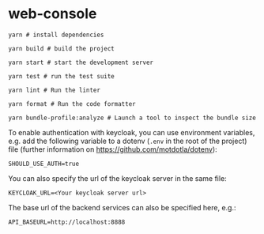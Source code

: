 # web-console

    yarn # install dependencies

    yarn build # build the project

    yarn start # start the development server

    yarn test # run the test suite

    yarn lint # Run the linter

    yarn format # Run the code formatter 

    yarn bundle-profile:analyze # Launch a tool to inspect the bundle size

To enable authentication with keycloak, you can use environment variables, e.g. add the following variable to a dotenv (`.env` in the root of the project) file (further information on https://github.com/motdotla/dotenv):

    SHOULD_USE_AUTH=true

You can also specify the url of the keycloak server in the same file:

    KEYCLOAK_URL=<Your keycloak server url>

The base url of the backend services can also be specified here, e.g.:

    API_BASEURL=http://localhost:8888
